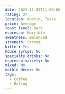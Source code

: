 ```yaml
---
date: 2023-11-05T11:00:00
rating: 37
location: Austin, Texas
price: Average
roast level: Dark
espresso: Horrible
sweetness: Balanced
strength: Strong
bitter: Yes
house syrups: No
specialty drinks: No
espresso variety: No
mixed: No
edible decor: No
tags:
  - Coffee
  - Rating
---
```



